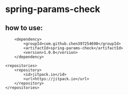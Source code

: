 # spring-params-check

## how to use:
		<dependency>
			<groupId>com.github.chen397254698</groupId>
			<artifactId>spring-params-check</artifactId>
			<version>1.0.0</version>
		</dependency>

	<repositories>
		<repository>
			<id>jitpack.io</id>
			<url>https://jitpack.io</url>
		</repository>
	</repositories>
